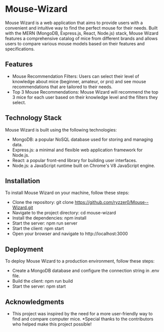 # Mouse-Wizard
Mouse Wizard is a web application that aims to provide users with a convenient and intuitive way to find the perfect mouse for their needs. Built with the MERN (MongoDB, Express.js, React, Node.js) stack, Mouse Wizard features a comprehensive catalog of mice from different brands and allows users to compare various mouse models based on their features and specifications.

## Features
* Mouse Recommendation Filters: Users can select their level of knowledge about mice (beginner, amateur, or pro) and see mouse recommendations that are tailored to their needs.
* Top 3 Mouse Recommendations: Mouse Wizard will recommend the top 3 mice for each user based on their knowledge level and the filters they select.

## Technology Stack
Mouse Wizard is built using the following technologies:

* MongoDB: a popular NoSQL database used for storing and managing data.
* Express.js: a minimal and flexible web application framework for Node.js.
* React: a popular front-end library for building user interfaces.
* Node.js: a JavaScript runtime built on Chrome's V8 JavaScript engine.

## Installation
To install Mouse Wizard on your machine, follow these steps:

* Clone the repository: git clone https://github.com/ryzzer0/Mouse--Wizard.git
* Navigate to the project directory: cd mouse-wizard
* Install the dependencies: npm install
* Start the server: npm run server
* Start the client: npm start
* Open your browser and navigate to http://localhost:3000

## Deployment
To deploy Mouse Wizard to a production environment, follow these steps:

* Create a MongoDB database and configure the connection string in .env file.
* Build the client: npm run build
* Start the server: npm start

## Acknowledgments
* This project was inspired by the need for a more user-friendly way to find and compare computer mice.
*Special thanks to the contributors who helped make this project possible!
